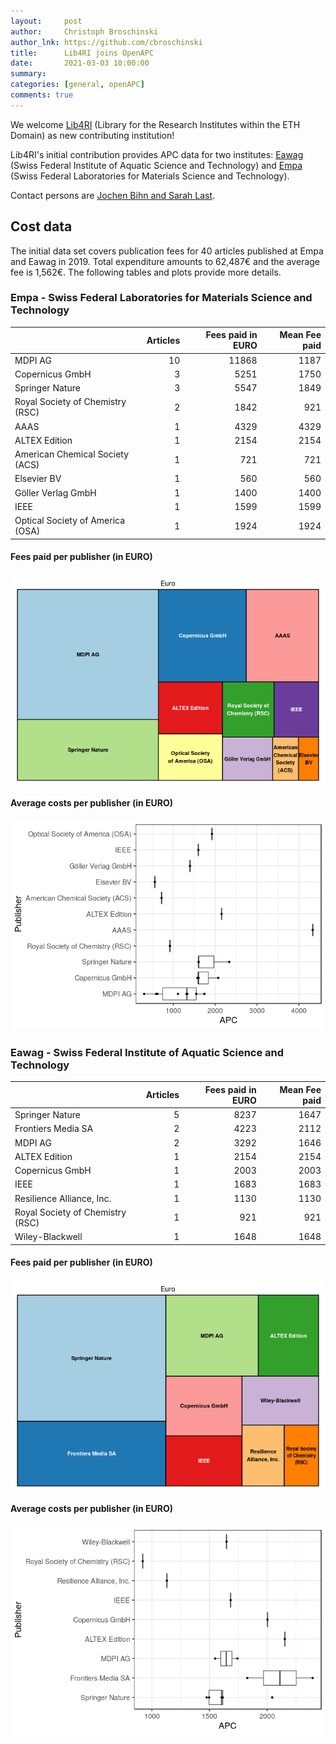 ```yaml
---
layout:     post
author:     Christoph Broschinski
author_lnk: https://github.com/cbroschinski
title:      Lib4RI joins OpenAPC
date:       2021-03-03 10:00:00
summary:    
categories: [general, openAPC]
comments: true
---
```





We welcome [Lib4RI](https://www.lib4ri.ch/) (Library for the Research Institutes within the ETH Domain) as new contributing institution!

Lib4RI's initial contribution provides APC data for two institutes: [Eawag](https://www.eawag.ch/en/) (Swiss Federal Institute of Aquatic Science and Technology) and [Empa](ttps://www.empa.ch/) (Swiss Federal Laboratories for Materials Science and Technology).

Contact persons are [Jochen Bihn and Sarah Last](mailto:openaccess@lib4ri.ch).

## Cost data



The initial data set covers publication fees for 40 articles published at Empa and Eawag in 2019. Total expenditure amounts to 62,487€ and the average fee is 1,562€. The following tables and plots provide more details.

### Empa - Swiss Federal Laboratories for Materials Science and Technology


|                                 | Articles| Fees paid in EURO| Mean Fee paid|
|:--------------------------------|--------:|-----------------:|-------------:|
|MDPI AG                          |       10|             11868|          1187|
|Copernicus GmbH                  |        3|              5251|          1750|
|Springer Nature                  |        3|              5547|          1849|
|Royal Society of Chemistry (RSC) |        2|              1842|           921|
|AAAS                             |        1|              4329|          4329|
|ALTEX Edition                    |        1|              2154|          2154|
|American Chemical Society (ACS)  |        1|               721|           721|
|Elsevier BV                      |        1|               560|           560|
|Göller Verlag GmbH               |        1|              1400|          1400|
|IEEE                             |        1|              1599|          1599|
|Optical Society of America (OSA) |        1|              1924|          1924|

#### Fees paid per publisher (in EURO)

![plot of chunk tree_lib4ri_empa_2021_03_03_full](/figure/tree_lib4ri_empa_2021_03_03_full-1.png)


####  Average costs per publisher (in EURO)

![plot of chunk box_lib4ri_empa_2021_03_03_publisher_full](/figure/box_lib4ri_empa_2021_03_03_publisher_full-1.png)

### Eawag - Swiss Federal Institute of Aquatic Science and Technology


|                                 | Articles| Fees paid in EURO| Mean Fee paid|
|:--------------------------------|--------:|-----------------:|-------------:|
|Springer Nature                  |        5|              8237|          1647|
|Frontiers Media SA               |        2|              4223|          2112|
|MDPI AG                          |        2|              3292|          1646|
|ALTEX Edition                    |        1|              2154|          2154|
|Copernicus GmbH                  |        1|              2003|          2003|
|IEEE                             |        1|              1683|          1683|
|Resilience Alliance, Inc.        |        1|              1130|          1130|
|Royal Society of Chemistry (RSC) |        1|               921|           921|
|Wiley-Blackwell                  |        1|              1648|          1648|

#### Fees paid per publisher (in EURO)

![plot of chunk tree_lib4ri_eawag_2021_03_03_full](/figure/tree_lib4ri_eawag_2021_03_03_full-1.png)


####  Average costs per publisher (in EURO)

![plot of chunk box_lib4ri_eawag_2021_03_03_publisher_full](/figure/box_lib4ri_eawag_2021_03_03_publisher_full-1.png)
